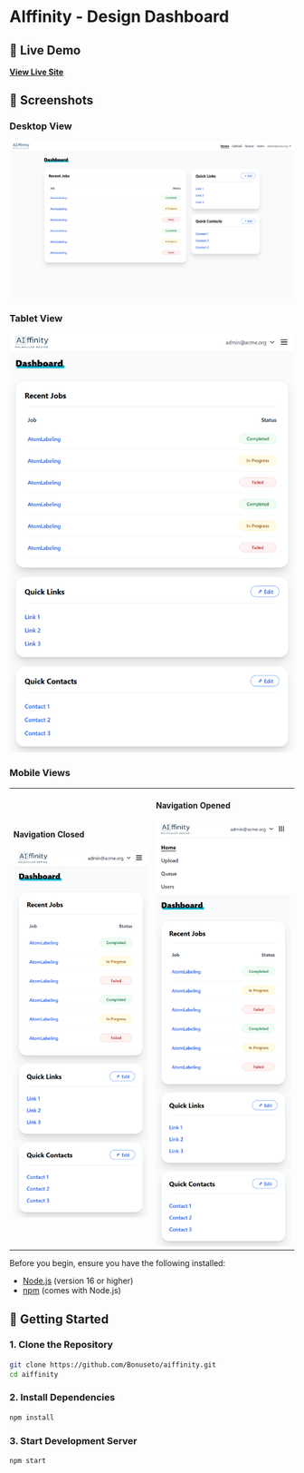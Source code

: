 # AIffinity - Design Dashboard

## 🚀 Live Demo

**[View Live Site](https://bonuseto.github.io/aiffinity)**

## 📸 Screenshots

### Desktop View
![Desktop Dashboard](screenshots/fullscreen.png)

### Tablet View
![Tablet Dashboard](screenshots/tablet.png)

### Mobile Views
<table>
  <tr>
    <td width="50%">
      <h4>Navigation Closed</h4>
      <img src="screenshots/mobile_nav_closed.png" alt="Mobile Navigation Closed" width="100%">
    </td>
    <td width="50%">
      <h4>Navigation Opened</h4>
      <img src="screenshots/mobile_nav_opened.png" alt="Mobile Navigation Opened" width="100%">
    </td>
  </tr>
</table>

Before you begin, ensure you have the following installed:
- [Node.js](https://nodejs.org/) (version 16 or higher)
- [npm](https://www.npmjs.com/) (comes with Node.js)

## 🚀 Getting Started

### 1. Clone the Repository

```bash
git clone https://github.com/Bonuseto/aiffinity.git
cd aiffinity
```

### 2. Install Dependencies

```bash
npm install
```

### 3. Start Development Server

```bash
npm start
```
